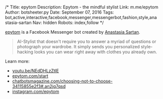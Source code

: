 /*
Title: epytom
Description: Epytom - the mindful stylist
Link: m.me/epytom
Author: botsheeter.py
Date: September 07, 2016
Tags: bot,active,interactive,facebook,messenger,messengerbot,fashion,style,anastasia-sartan
Nav: hidden
Robots: index,follow
*/

[epytom](https://m.me/epytom) is a Facebook Messenger bot created by [Anastasia Sartan](https://www.linkedin.com/in/anastasia-sartan-67a4583a). 

> AI-Stylist that doesn't require you to answer a myriad of questions or photograph your wardrobe. It simply sends you personalized style-hacking looks you can wear right away with clothes you already own. 

Learn more:

- [youtu.be/NEdDHLzZtIE](https://youtu.be/NEdDHLzZtIE)
- [epytom.com/start](https://epytom.com/start/)
- [chatbotsmagazine.com/choosing-not-to-choose-34115855e2f3#.an2jq7qsd](https://chatbotsmagazine.com/choosing-not-to-choose-34115855e2f3#.an2jq7qsd)
- [instagram.com/epytom](https://www.instagram.com/epytom/)

